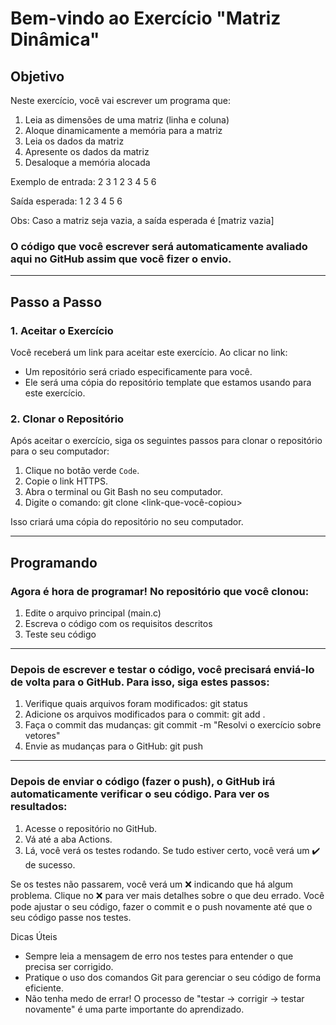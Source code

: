 # Bem-vindo ao Exercício "Matriz Dinâmica"

## Objetivo
Neste exercício, você vai escrever um programa que:
1. Leia as dimensões de uma matriz (linha e coluna)
2. Aloque dinamicamente a memória para a matriz
3. Leia os dados da matriz
4. Apresente os dados da matriz
5. Desaloque a memória alocada

Exemplo de entrada:
2 3
1 2 3 4 5 6

Saída esperada:
1 2 3
4 5 6

Obs: Caso a matriz seja vazia, a saída esperada é [matriz vazia]

### O código que você escrever será automaticamente avaliado aqui no GitHub assim que você fizer o envio. ###
---

## Passo a Passo

### 1. Aceitar o Exercício
Você receberá um link para aceitar este exercício. Ao clicar no link:
- Um repositório será criado especificamente para você.
- Ele será uma cópia do repositório template que estamos usando para este exercício.

### 2. Clonar o Repositório
Após aceitar o exercício, siga os seguintes passos para clonar o repositório para o seu computador:
1. Clique no botão verde `Code`.
2. Copie o link HTTPS.
3. Abra o terminal ou Git Bash no seu computador.
4. Digite o comando:
   git clone <link-que-você-copiou>

Isso criará uma cópia do repositório no seu computador.

---
## Programando 
### Agora é hora de programar! No repositório que você clonou:

 1. Edite o arquivo principal (main.c)
 2. Escreva o código com os requisitos descritos
 3. Teste seu código

---
### Depois de escrever e testar o código, você precisará enviá-lo de volta para o GitHub. Para isso, siga estes passos:

1. Verifique quais arquivos foram modificados: git status
2. Adicione os arquivos modificados para o commit: git add .
3. Faça o commit das mudanças: git commit -m "Resolvi o exercício sobre vetores"
4. Envie as mudanças para o GitHub: git push

---
### Depois de enviar o código (fazer o push), o GitHub irá automaticamente verificar o seu código. Para ver os resultados:
1. Acesse o repositório no GitHub.
2. Vá até a aba Actions.
3. Lá, você verá os testes rodando. Se tudo estiver certo, você verá um ✔️ de sucesso.

Se os testes não passarem, você verá um ❌ indicando que há algum problema.
Clique no ❌ para ver mais detalhes sobre o que deu errado.
Você pode ajustar o seu código, fazer o commit e o push novamente até que o seu código passe nos testes.

Dicas Úteis

* Sempre leia a mensagem de erro nos testes para entender o que precisa ser corrigido.
* Pratique o uso dos comandos Git para gerenciar o seu código de forma eficiente.
* Não tenha medo de errar! O processo de "testar -> corrigir -> testar novamente" é uma parte importante do aprendizado.

